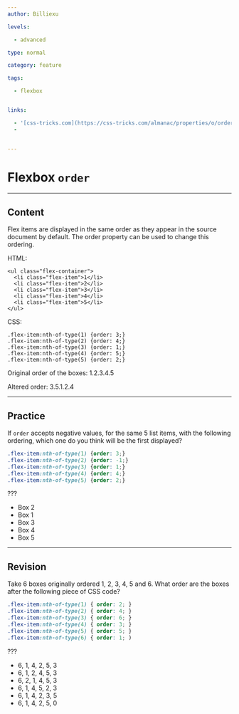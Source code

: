 ```yaml
---
author: Billiexu

levels:

  - advanced

type: normal

category: feature

tags:

  - flexbox


links:

  - '[css-tricks.com](https://css-tricks.com/almanac/properties/o/order/){website}'
  -


---
```


# Flexbox `order`

---
## Content

Flex items are displayed in the same order as they appear in the source document by default. The order property can be used to change this ordering.

HTML:
```
<ul class="flex-container">
  <li class="flex-item">1</li>
  <li class="flex-item">2</li>
  <li class="flex-item">3</li>
  <li class="flex-item">4</li>
  <li class="flex-item">5</li>
</ul>

```

CSS:
```
.flex-item:nth-of-type(1) {order: 3;}
.flex-item:nth-of-type(2) {order: 4;}
.flex-item:nth-of-type(3) {order: 1;}
.flex-item:nth-of-type(4) {order: 5;} 
.flex-item:nth-of-type(5) {order: 2;}

```
Original order of the boxes: 1.2.3.4.5

Altered order: 3.5.1.2.4

---
## Practice

If `order` accepts negative values,  for the same 5 list items, with the following ordering, which one do you think will be the first displayed?
```css
.flex-item:nth-of-type(1) {order: 3;}
.flex-item:nth-of-type(2) {order: -1;}
.flex-item:nth-of-type(3) {order: 1;}
.flex-item:nth-of-type(4) {order: 4;} 
.flex-item:nth-of-type(5) {order: 2;}
```
???

* Box 2
* Box 1
* Box 3
* Box 4
* Box 5

---
## Revision

Take 6 boxes originally ordered 1, 2, 3, 4, 5 and 6. What order are the boxes after the following piece of CSS code? 
```css
.flex-item:nth-of-type(1) { order: 2; }
.flex-item:nth-of-type(2) { order: 4; }
.flex-item:nth-of-type(3) { order: 6; }
.flex-item:nth-of-type(4) { order: 3; }
.flex-item:nth-of-type(5) { order: 5; }
.flex-item:nth-of-type(6) { order: 1; )
```
???

* 6, 1, 4, 2, 5, 3
* 6, 1, 2, 4, 5, 3
* 6, 2, 1, 4, 5, 3
* 6, 1, 4, 5, 2, 3
* 6, 1, 4, 2, 3, 5
* 6, 1, 4, 2, 5, 0


